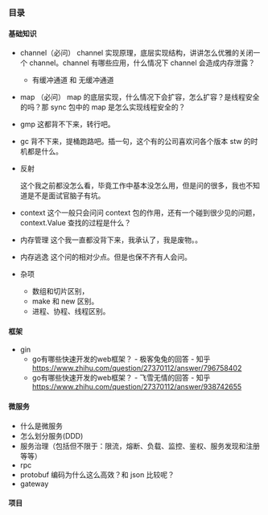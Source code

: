 ### 目录

#### 基础知识

- channel（必问）
  channel 实现原理，底层实现结构，讲讲怎么优雅的关闭一个 channel。channel 有哪些应用，什么情况下 channel 会造成内存泄露？
  - 有缓冲通道 和 无缓冲通道
  
- map （必问）
  map 的底层实现，什么情况下会扩容，怎么扩容？是线程安全的吗？那 sync 包中的 map 是怎么实现线程安全的？
  
- gmp
  这都背不下来，转行吧。
  
- gc
  背不下来，提桶跑路吧。插一句，这个有的公司喜欢问各个版本 stw 的时机都是什么。
  
- 反射

  这个我之前都没怎么看，毕竟工作中基本没怎么用，但是问的很多，我也不知道是不是面试官脑子有坑。

- context
  这个一般只会问问 context 包的作用，还有一个碰到很少见的问题，context.Value 查找的过程是什么？
  
- 内存管理
  这个我一直都没背下来，我承认了，我是废物。。

- 内存逃逸
  这个问的相对少点。但是也保不齐有人会问。
  
- 杂项
  - 数组和切片区别，
  - make 和 new 区别。
  - 进程、协程、线程区别。

#### 框架

- gin
  - go有哪些快速开发的web框架？ - 极客兔兔的回答 - 知乎 https://www.zhihu.com/question/27370112/answer/796758402
  - go有哪些快速开发的web框架？ - 飞雪无情的回答 - 知乎 https://www.zhihu.com/question/27370112/answer/938742655

#### 微服务

- 什么是微服务
- 怎么划分服务(DDD)
- 服务治理（包括但不限于：限流，熔断、负载、监控、鉴权、服务发现和注册等等）
- rpc
- protobuf 编码为什么这么高效？和 json 比较呢？
- gateway

#### 项目



